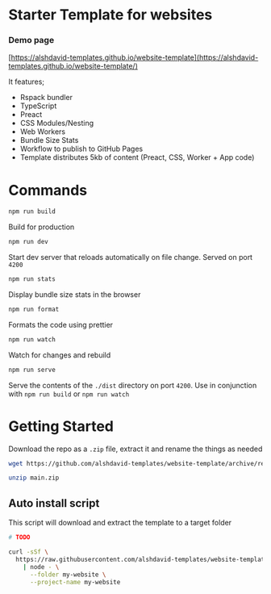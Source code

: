 # Starter Template for websites

### Demo page

[https://alshdavid-templates.github.io/website-template](https://alshdavid-templates.github.io/website-template/)

It features;
- Rspack bundler
- TypeScript
- Preact
- CSS Modules/Nesting
- Web Workers
- Bundle Size Stats
- Workflow to publish to GitHub Pages
- Template distributes 5kb of content (Preact, CSS, Worker + App code)

# Commands

```bash
npm run build
```

Build for production

```bash
npm run dev
```

Start dev server that reloads automatically on file change. Served on port `4200`

```bash
npm run stats
```

Display bundle size stats in the browser

```bash
npm run format
```

Formats the code using prettier

```bash
npm run watch
```

Watch for changes and rebuild

```bash
npm run serve
```

Serve the contents of the `./dist` directory on port `4200`. Use in conjunction with `npm run build` or `npm run watch`

# Getting Started

Download the repo as a `.zip` file, extract it and rename the things as needed

```bash
wget https://github.com/alshdavid-templates/website-template/archive/refs/heads/main.zip

unzip main.zip
```

## Auto install script

This script will download and extract the template to a target folder

```bash
# TODO

curl -sSf \
  https://raw.githubusercontent.com/alshdavid-templates/website-template/refs/heads/main/.github/install.js \
    | node - \
      --folder my-website \
      --project-name my-website
```
